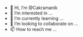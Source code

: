 - 👋 Hi, I’m @Cakramanik
- 👀 I’m interested in ...
- 🌱 I’m currently learning ...
- 💞️ I’m looking to collaborate on ...
- 📫 How to reach me ...

<!---
Cakramanik/Cakramanik is a ✨ special ✨ repository because its `README.md` (this file) appears on your GitHub profile.
You can click the Preview link to take a look at your changes.
--->
